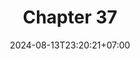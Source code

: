 ---
weight: 5500
title: "Chapter 37"
description: "Domain-Driven Design"
icon: "article"
date: "2024-08-13T23:20:21+07:00"
lastmod: "2024-08-13T23:20:21+07:00"
draft: false
toc: true
---
